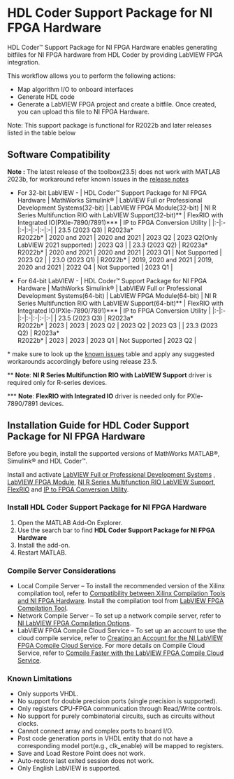 # HDL Coder Support Package for NI FPGA Hardware

HDL Coder™ Support Package for NI FPGA Hardware enables generating bitfiles for NI FPGA hardware from HDL Coder by providing LabVIEW FPGA integration.

This workflow allows you to perform the following actions:

- Map algorithm I/O to onboard interfaces
- Generate HDL code
- Generate a LabVIEW FPGA project and create a bitfile. Once created, you can upload this file to NI FPGA Hardware.

Note: This support package is functional for R2022b and later releases listed in the table below

## Software Compatibility
**Note :** The latest release of the toolbox(23.5) does not work with MATLAB 2023b, for workaround refer known lssues in the [release notes](https://github.com/ni/hdlcoder-support-package-for-nifpga-hardware/releases/tag/v23.5)
- For 32-bit LabVIEW -
    | HDL Coder™ Support Package for NI FPGA Hardware | MathWorks Simulink® | LabVIEW Full or Professional Development Systems(32-bit) | LabVIEW FPGA Module(32-bit) | NI R Series Multifunction RIO with LabVIEW Support(32-bit)** | FlexRIO with Integrated IO(PXIe-7890/7891)*** | IP to FPGA Conversion Utility |
    |:-|:-|:-|:-|:-|:-|:-|
	| 23.5 (2023 Q3) | R2023a*<br> R2022b* | 2020 and 2021 | 2020 and 2021 | 2023 Q2 | 2023 Q2(Only LabVIEW 2021 supported) | 2023 Q3 |
    | 23.3 (2023 Q2) | R2023a*<br> R2022b* | 2020 and 2021 | 2020 and 2021 | 2023 Q1 | Not Supported | 2023 Q2 |
    | 23.0 (2023 Q1) | R2022b* | 2019, 2020 and 2021 | 2019, 2020 and 2021 | 2022 Q4 | Not Supported | 2023 Q1 |

- For 64-bit LabVIEW -
    | HDL Coder™ Support Package for NI FPGA Hardware | MathWorks Simulink® | LabVIEW Full or Professional Development Systems(64-bit) | LabVIEW FPGA Module(64-bit) | NI R Series Multifunction RIO with LabVIEW Support(64-bit)** | FlexRIO with Integrated IO(PXIe-7890/7891)*** | IP to FPGA Conversion Utility |
    |:-|:-|:-|:-|:-|:-|:-|
	| 23.5 (2023 Q3) | R2023a*<br> R2022b* | 2023 | 2023 | 2023 Q2 | 2023 Q2 | 2023 Q3 |
    | 23.3 (2023 Q2) | R2023a*<br> R2022b* | 2023 | 2023 | 2023 Q1 | Not Supported | 2023 Q2 |
    
\* make sure to look up the [known issues](https://github.com/ni/hdlcoder-support-package-for-nifpga-hardware/releases/tag/v23.5) table and apply any suggested workarounds accordingly before using release 23.5.

\** **Note**: **NI R Series Multifunction RIO with LabVIEW Support** driver is required only for R-series devices.

\*** **Note**: **FlexRIO with Integrated IO** driver is needed only for PXIe-7890/7891 devices.

## Installation Guide for HDL Coder Support Package for NI FPGA Hardware

Before you begin, install the supported versions of MathWorks MATLAB®, Simulink® and HDL Coder™.

Install and activate [LabVIEW Full or Professional Development Systems](https://www.ni.com/en-us/support/downloads/software-products/download.labview.html) , [LabVIEW FPGA Module](https://www.ni.com/en-us/support/downloads/software-products/download.labview-fpga-module.html), [NI R Series Multifunction RIO LabVIEW Support](https://www.ni.com/en-us/support/downloads/drivers/download.ni-r-series-multifunction-rio.html), [FlexRIO](https://www.ni.com/en-in/support/downloads/drivers/download.flexrio.html) and [IP to FPGA Conversion Utility](https://www.ni.com/en-us/support/downloads/software-products/download.ip-to-fpga-conversion-utility.html).


### Install HDL Coder Support Package for NI FPGA Hardware

1. Open the MATLAB Add-On Explorer.
1. Use the search bar to find **HDL Coder Support Package for NI FPGA Hardware**
1. Install the add-on.
1. Restart MATLAB.

### Compile Server Considerations

- Local Compile Server – To install the recommended version of the Xilinx compilation tool, refer to [Compatibility between Xilinx Compilation Tools and NI FPGA Hardware](https://www.ni.com/en-us/support/documentation/compatibility/19/compatibility-between-xilinx-compilation-tools-and-ni-fpga-hardware.html). Install the compilation tool from [LabVIEW FPGA Compilation Tool](https://www.ni.com/en-us/support/downloads/software-products/download.labview-fpga-compilation-tool.html).
- Network Compile Server – To set up a network compile server, refer to [NI LabVIEW FPGA Compilation Options](https://www.ni.com/en-us/innovations/white-papers/10/ni-labview-fpga-compilation-options.html).
- LabVIEW FPGA Compile Cloud Service – To set up an account to use the cloud compile service, refer to [Creating an Account for the NI LabVIEW FPGA Compile Cloud Service](https://knowledge.ni.com/KnowledgeArticleDetails?id=kA03q000000YIRcCAO&amp;l=en-IN). For more details on Compile Cloud Service, refer to [Compile Faster with the LabVIEW FPGA Compile Cloud Service](https://www.ni.com/en-us/support/documentation/supplemental/14/compile-faster-with-the-labview-fpga-compile-cloud-service.html).

### Known Limitations

- Only supports VHDL.
- No support for double precision ports (single precision is supported).
- Only registers CPU-FPGA communication through Read/Write controls.
- No support for purely combinatorial circuits, such as circuits without clocks.
- Cannot connect array and complex ports to board I/O.
- Post code generation ports in VHDL entity that do not have a corresponding model port(e.g., clk_enable) will be mapped to registers.
- Save and Load Restore Point does not work.
- Auto-restore last exited session does not work.
- Only English LabVIEW is supported.
